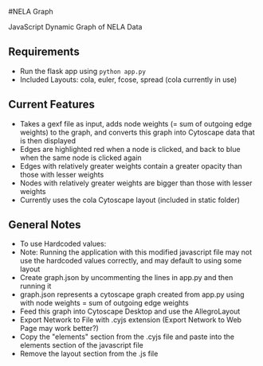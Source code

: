 #NELA  Graph

JavaScript Dynamic Graph of NELA Data

## Requirements
* Run the flask app using  `python app.py`
* Included Layouts: cola, euler, fcose, spread (cola currently in use)

## Current Features
* Takes a gexf file as input, adds node weights (= sum of outgoing edge weights) to the graph, and converts this graph into Cytoscape data that is then displayed
* Edges are highlighted red when a node is clicked, and back to blue when the same node is clicked again
* Edges with relatively greater weights contain a greater opacity than those with lesser weights
* Nodes with relatively greater weights are bigger than those with lesser weights
* Currently uses the cola Cytoscape layout (included in static folder)

## General Notes
* To use Hardcoded values: 
* Note: Running the application with this modified javascript file may not use the hardcoded values correctly, and may default to using some layout
* Create graph.json by uncommenting the lines in app.py and then running it
* graph.json represents a cytoscape graph created from app.py using with node weights = sum of outgoing edge weights
* Feed this graph into Cytoscape Desktop and use the AllegroLayout
* Export Network to File with .cyjs extension (Export Network to Web Page may work better?)
* Copy the "elements" section from the .cyjs file and paste into the elements section of the javascript file
* Remove the layout section from the .js file
